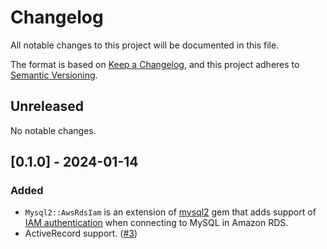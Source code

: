 # Changelog

All notable changes to this project will be documented in this file.

The format is based on [Keep a Changelog](https://keepachangelog.com/en/1.0.0/), and this project adheres to [Semantic Versioning](https://semver.org/spec/v2.0.0.html).

## Unreleased

No notable changes.

## [0.1.0] - 2024-01-14

### Added
* `Mysql2::AwsRdsIam` is an extension of [mysql2](https://github.com/brianmario/mysql2) gem that adds support of [IAM authentication](https://docs.aws.amazon.com/AmazonRDS/latest/UserGuide/UsingWithRDS.IAMDBAuth.html) when connecting to MySQL in Amazon RDS.
* ActiveRecord support. ([#3](https://github.com/haines/pg-aws_rds_iam/pull/3))
